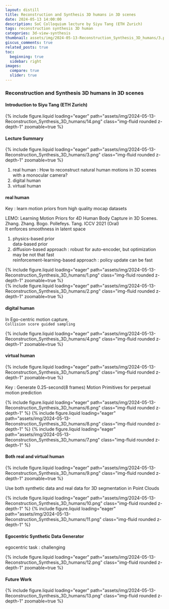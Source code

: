 ```yaml
---
layout: distill
title: Reconstruction and Synthesis 3D humans in 3D scenes
date: 2024-05-13 14:00:00
description: SoC Colloquium lecture by Siyu Tang (ETH Zurich)
tags: reconstruction synthesis 3D human
categories: 3d-view-synthesis
thumbnail: assets/img/2024-05-13-Reconstruction_Synthesis_3D_humans/3.png
giscus_comments: true
related_posts: true
toc:
  beginning: true
  sidebar: right
images:
  compare: true
  slider: true
---
```


### Reconstruction and Synthesis 3D humans in 3D scenes

#### Introduction to Siyu Tang (ETH Zurich)
 
<div class="row mt-3">
    <div class="col-sm mt-3 mt-md-0">
        {% include figure.liquid loading="eager" path="assets/img/2024-05-13-Reconstruction_Synthesis_3D_humans/14.png" class="img-fluid rounded z-depth-1" zoomable=true %}
    </div>
</div>

#### Lecture Summary

<div class="row mt-3">
    <div class="col-sm mt-3 mt-md-0">
        {% include figure.liquid loading="eager" path="assets/img/2024-05-13-Reconstruction_Synthesis_3D_humans/3.png" class="img-fluid rounded z-depth-1" zoomable=true %}
    </div>
</div>

1. real human : How to reconstruct natural human motions in 3D scenes with a monocular camera?  
2. digital human
3. virtual human  

#### real human

Key : learn motion priors from high quality mocap datasets  

LEMO: Learning Motion Priors for 4D Human Body Capture in 3D Scenes. Zhang. Zhang. Bogo. Pollefeys. Tang. ICCV 2021 (Oral)  
It enforces smoothness in latent space  

1. physics-based prior  
data-based prior  
2. diffusion-based approach : robust for auto-encoder, but optimization may be not that fast  
reinforcement-learning-based approach : policy update can be fast  

<div class="row mt-3">
    <div class="col-sm mt-3 mt-md-0">
        {% include figure.liquid loading="eager" path="assets/img/2024-05-13-Reconstruction_Synthesis_3D_humans/1.png" class="img-fluid rounded z-depth-1" zoomable=true %}
    </div>
</div>

<div class="row mt-3">
    <div class="col-sm mt-3 mt-md-0">
        {% include figure.liquid loading="eager" path="assets/img/2024-05-13-Reconstruction_Synthesis_3D_humans/2.png" class="img-fluid rounded z-depth-1" zoomable=true %}
    </div>
</div>

#### digital human

In Ego-centric motion capture,  
`Collision score guided sampling`  

<div class="row mt-3">
    <div class="col-sm mt-3 mt-md-0">
        {% include figure.liquid loading="eager" path="assets/img/2024-05-13-Reconstruction_Synthesis_3D_humans/4.png" class="img-fluid rounded z-depth-1" zoomable=true %}
    </div>
</div>

#### virtual human

<div class="row mt-3">
    <div class="col-sm mt-3 mt-md-0">
        {% include figure.liquid loading="eager" path="assets/img/2024-05-13-Reconstruction_Synthesis_3D_humans/5.png" class="img-fluid rounded z-depth-1" zoomable=true %}
    </div>
</div>

Key : Generate 0.25-second(8 frames) Motion Primitives for perpetual motion prediction  

<swiper-container keyboard="true" navigation="true" pagination="true" pagination-clickable="true" pagination-dynamic-bullets="true" rewind="true">
  <swiper-slide>{% include figure.liquid loading="eager" path="assets/img/2024-05-13-Reconstruction_Synthesis_3D_humans/6.png" class="img-fluid rounded z-depth-1" %}</swiper-slide>
  <swiper-slide>{% include figure.liquid loading="eager" path="assets/img/2024-05-13-Reconstruction_Synthesis_3D_humans/8.png" class="img-fluid rounded z-depth-1" %}</swiper-slide>
  <swiper-slide>{% include figure.liquid loading="eager" path="assets/img/2024-05-13-Reconstruction_Synthesis_3D_humans/7.png" class="img-fluid rounded z-depth-1" %}</swiper-slide>
</swiper-container>

#### Both real and virtual human

<div class="row mt-3">
    <div class="col-sm mt-3 mt-md-0">
        {% include figure.liquid loading="eager" path="assets/img/2024-05-13-Reconstruction_Synthesis_3D_humans/9.png" class="img-fluid rounded z-depth-1" zoomable=true %}
    </div>
</div>

Use both synthetic data and real data for 3D segmentation in Point Clouds  

<swiper-container keyboard="true" navigation="true" pagination="true" pagination-clickable="true" pagination-dynamic-bullets="true" rewind="true">
  <swiper-slide>{% include figure.liquid loading="eager" path="assets/img/2024-05-13-Reconstruction_Synthesis_3D_humans/10.png" class="img-fluid rounded z-depth-1" %}</swiper-slide>
  <swiper-slide>{% include figure.liquid loading="eager" path="assets/img/2024-05-13-Reconstruction_Synthesis_3D_humans/11.png" class="img-fluid rounded z-depth-1" %}</swiper-slide>
</swiper-container>


#### Egocentric Synthetic Data Generator

egocentric task : challenging

<div class="row mt-3">
    <div class="col-sm mt-3 mt-md-0">
        {% include figure.liquid loading="eager" path="assets/img/2024-05-13-Reconstruction_Synthesis_3D_humans/12.png" class="img-fluid rounded z-depth-1" zoomable=true %}
    </div>
</div>

#### Future Work

<div class="row mt-3">
    <div class="col-sm mt-3 mt-md-0">
        {% include figure.liquid loading="eager" path="assets/img/2024-05-13-Reconstruction_Synthesis_3D_humans/13.png" class="img-fluid rounded z-depth-1" zoomable=true %}
    </div>
</div>
